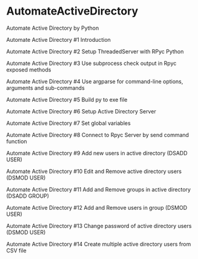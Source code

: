 # AutomateActiveDirectory
Automate Active Directory by Python


Automate Active Directory #1 Introduction

Automate Active Directory #2 Setup ThreadedServer with RPyc Python 

Automate Active Directory #3 Use subprocess check output in Rpyc exposed methods

Automate Active Directory #4 Use argparse for command-line options, arguments and sub-commands

Automate Active Directory #5 Build py to exe file

Automate Active Directory #6 Setup Active Directory Server

Automate Active Directory #7 Set global variables

Automate Active Directory #8 Connect to Rpyc Server by send command function

Automate Active Directory #9 Add new users in active directory (DSADD USER)

Automate Active Directory #10 Edit and Remove active directory users (DSMOD USER)

Automate Active Directory #11 Add and Remove groups in active directory (DSADD GROUP)

Automate Active Directory #12 Add and Remove users in group (DSMOD USER)

Automate Active Directory #13 Change password of active directory users (DSMOD USER)

Automate Active Directory #14 Create multiple active directory users from CSV file

